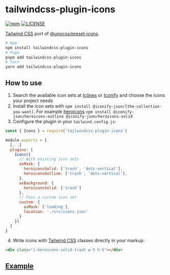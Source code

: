 # tailwindcss-plugin-icons

[![npm](https://badgen.net/npm/v/tailwindcss-plugin-icons)](https://www.npmjs.com/package/tailwindcss-plugin-icons)
[![LICENSE](https://badgen.net/github/license/micromatch/micromatch?color=green)](https://github.com/JensDll/tailwindcss-plugin-icons/blob/main/LICENSE)

[Tailwind CSS](https://tailwindcss.com/docs/installation) port of [@unocss/preset-icons](https://github.com/unocss/unocss/tree/main/packages/preset-icons/).

```bash
# Npm
npm install tailwindcss-plugin-icons
# Pnpm
pnpm add tailwindcss-plugin-icons
# Yarn
yarn add tailwindcss-plugin-icons
```

## How to use

1. Search the available icon sets at [Icônes](https://icones.js.org/collection/all?s=) or [Iconify](https://icon-sets.iconify.design/) and choose the icons your project needs
2. Install the icon sets with `npm install @iconify-json/[the-collection-you-want]`. For example [heroicons](https://heroicons.com/) `npm install @iconify-json/heroicons-outline @iconify-json/heroicons-solid`
3. Configure the plugin in your `tailwind.config.js`:

```js
const { Icons } = require('tailwindcss-plugin-icons')

module.exports = {
  [...]
  plugins: [
    Icons({
      // With existing icon sets
      asMask: {
        heroiconsSolid: ['trash', 'dots-vertical'],
        heroiconsOutline: ['trash', 'dots-vertical'],
      },
      asBackground: {
        heroiconsSolid: ['trash']
      },
      // Pass a custom icon set
      custom: {
        asMask: ['loading'],
        location: './src/icons.json'
      }
    })
  ]
}
```

4. Write icons with [Tailwind CSS](https://tailwindcss.com/docs/installation) classes directly in your markup:

```html
<div class="i-heroicons-solid-trash w-5 h-5"></div>
```

## [Example](https://stackblitz.com/github/JensDll/tailwindcss-plugin-icons/tree/main/playground/vue?file=tailwind.config.js)

